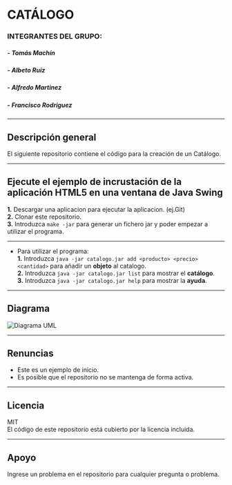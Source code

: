 # CATÁLOGO #

### __INTEGRANTES DEL GRUPO:__
#####	- __Tomás Machín__
#####	- __Albeto Ruiz__
#####	- __Alfredo Martinez__	
#####	- __Francisco Rodriguez__
___
## Descripción general
El siguiente repositorio contiene el código para la creación de un Catálogo.
___
## Ejecute el ejemplo de incrustación de la aplicación HTML5 en una ventana de Java Swing

**1.** Descargar una aplicacion para ejecutar la aplicacion. (ej.Git)  
**2.** Clonar este repositorio.  
**3.** Introduzca `make -jar` para generar un fichero jar y poder empezar a utilizar el programa.  
___
* Para utilizar el programa:  
  **1.** Introduzca `java -jar catalogo.jar add <producto> <precio> <cantidad>` para añadir un **objeto** al catalogo.  
  **2.** Introduzca `java -jar catalogo.jar list` para mostrar el **catálogo**.  
  **3.** Introduzca `java -jar catalogo.jar help` para mostrar la **ayuda**.  
___
## Diagrama
![Diagrama UML](https://bitbucket.org/tomas_machin/catalogo/src/master/Diagramas/class%20diagram.png)  
___
## Renuncias
* Este es un ejemplo de inicio.  
* Es posible que el repositorio no se mantenga de forma activa.  
___
## Licencia
MIT  
El código de este repositorio está cubierto por la licencia incluida.  
___
## Apoyo
Ingrese un problema en el repositorio para cualquier pregunta o problema.


